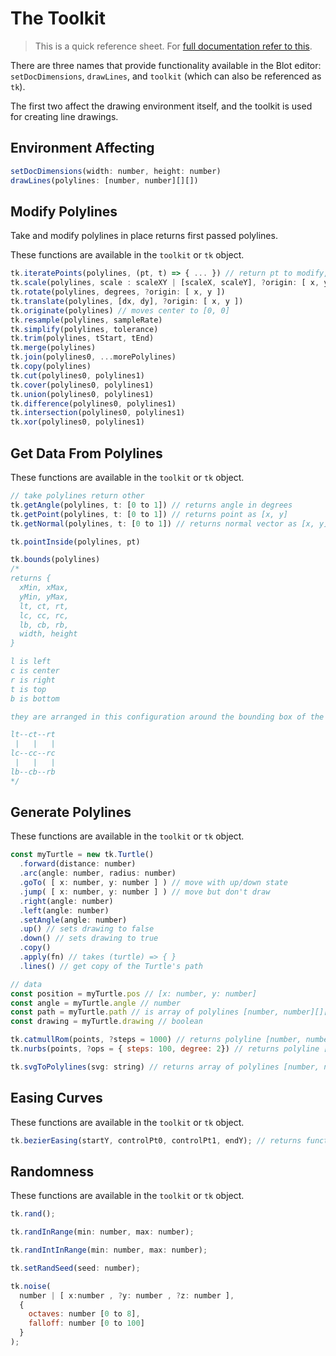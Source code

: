 # The Toolkit  

> This is a quick reference sheet. For <a href="/documentation">full documentation refer to this</a>.

There are three names that provide functionality available in the Blot editor:
`setDocDimensions`, `drawLines`, and `toolkit` (which can also be referenced as `tk`).

The first two affect the drawing environment itself, and the toolkit is used for creating line drawings.

## Environment Affecting

```js
setDocDimensions(width: number, height: number)
drawLines(polylines: [number, number][][])
```

## Modify Polylines

Take and modify polylines in place returns first passed polylines.

These functions are available in the `toolkit` or `tk` object.

```js
tk.iteratePoints(polylines, (pt, t) => { ... }) // return pt to modify, "BREAK" to split, "REMOVE" to filter out point
tk.scale(polylines, scale : scaleXY | [scaleX, scaleY], ?origin: [ x, y ]) 
tk.rotate(polylines, degrees, ?origin: [ x, y ]) 
tk.translate(polylines, [dx, dy], ?origin: [ x, y ]) 
tk.originate(polylines) // moves center to [0, 0] 
tk.resample(polylines, sampleRate) 
tk.simplify(polylines, tolerance) 
tk.trim(polylines, tStart, tEnd)
tk.merge(polylines)  
tk.join(polylines0, ...morePolylines) 
tk.copy(polylines)
tk.cut(polylines0, polylines1) 
tk.cover(polylines0, polylines1) 
tk.union(polylines0, polylines1)
tk.difference(polylines0, polylines1)
tk.intersection(polylines0, polylines1)
tk.xor(polylines0, polylines1)
```

## Get Data From Polylines

These functions are available in the `toolkit` or `tk` object.

```js
// take polylines return other
tk.getAngle(polylines, t: [0 to 1]) // returns angle in degrees
tk.getPoint(polylines, t: [0 to 1]) // returns point as [x, y]
tk.getNormal(polylines, t: [0 to 1]) // returns normal vector as [x, y]

tk.pointInside(polylines, pt)

tk.bounds(polylines) 
/*
returns { 
  xMin, xMax, 
  yMin, yMax, 
  lt, ct, rt, 
  lc, cc, rc,
  lb, cb, rb,
  width, height
}

l is left
c is center
r is right
t is top
b is bottom

they are arranged in this configuration around the bounding box of the polylines

lt--ct--rt
 |   |   |
lc--cc--rc
 |   |   | 
lb--cb--rb
*/
```

## Generate Polylines

These functions are available in the `toolkit` or `tk` object.

```js
const myTurtle = new tk.Turtle()
  .forward(distance: number)
  .arc(angle: number, radius: number)
  .goTo( [ x: number, y: number ] ) // move with up/down state
  .jump( [ x: number, y: number ] ) // move but don't draw
  .right(angle: number)
  .left(angle: number)
  .setAngle(angle: number)
  .up() // sets drawing to false
  .down() // sets drawing to true
  .copy()
  .apply(fn) // takes (turtle) => { }
  .lines() // get copy of the Turtle's path

// data
const position = myTurtle.pos // [x: number, y: number]
const angle = myTurtle.angle // number
const path = myTurtle.path // is array of polylines [number, number][][]
const drawing = myTurtle.drawing // boolean
```

```js
tk.catmullRom(points, ?steps = 1000) // returns polyline [number, number][]
tk.nurbs(points, ?ops = { steps: 100, degree: 2}) // returns polyline [number, number][]
```

```js
tk.svgToPolylines(svg: string) // returns array of polylines [number, number][][]
```

## Easing Curves

These functions are available in the `toolkit` or `tk` object.

```js
tk.bezierEasing(startY, controlPt0, controlPt1, endY); // returns function which takes x (0 to 1) and returns y value
```

## Randomness

These functions are available in the `toolkit` or `tk` object.

```js
tk.rand();

tk.randInRange(min: number, max: number);

tk.randIntInRange(min: number, max: number); 

tk.setRandSeed(seed: number);

tk.noise(
  number | [ x:number , ?y: number , ?z: number ], 
  { 
    octaves: number [0 to 8], 
    falloff: number [0 to 100] 
  }
);
```